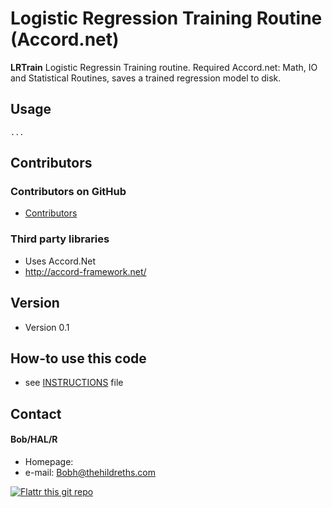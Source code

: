 Logistic Regression Training Routine (Accord.net)
======
**LRTrain** Logistic Regressin Training routine. Required Accord.net: Math, IO and Statistical Routines, saves a 
trained regression model to disk.




## Usage
```$ git clone https://github.com/msbobh/LRTrain.git
...
```
## Contributors

### Contributors on GitHub
* [Contributors](https://github.com/msbobh/LRTrain/graphs/contributors)

### Third party libraries
* Uses Accord.Net 
* http://accord-framework.net/

## Version 
* Version 0.1

## How-to use this code
* see [INSTRUCTIONS](https://github.com/username/sw-name/blob/master/INSTRUCTIONS.md) file

## Contact
#### Bob/HAL/R
* Homepage: 
* e-mail: Bobh@thehildreths.com

[![Flattr this git repo](http://api.flattr.com/button/flattr-badge-large.png)](https://flattr.com/submit/auto?user_id=username&url=https://github.com/username/sw-name&title=sw-name&language=&tags=github&category=software) 
